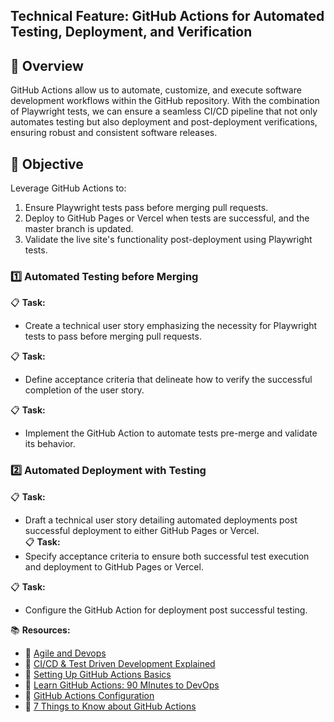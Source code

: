 ## **Technical Feature: GitHub Actions for Automated Testing, Deployment, and Verification**

## 📌 **Overview**

GitHub Actions allow us to automate, customize, and execute software development workflows within the GitHub repository. With the combination of Playwright tests, we can ensure a seamless CI/CD pipeline that not only automates testing but also deployment and post-deployment verifications, ensuring robust and consistent software releases.

## 🎯 **Objective**

Leverage GitHub Actions to:

1. Ensure Playwright tests pass before merging pull requests.
2. Deploy to GitHub Pages or Vercel when tests are successful, and the master branch is updated.
3. Validate the live site's functionality post-deployment using Playwright tests.

### 1️⃣ **Automated Testing before Merging**

📋 **Task:**
   - Create a technical user story emphasizing the necessity for Playwright tests to pass before merging pull requests.

📋 **Task:**
   - Define acceptance criteria that delineate how to verify the successful completion of the user story.

📋 **Task:**
   - Implement the GitHub Action to automate tests pre-merge and validate its behavior.

### 2️⃣ **Automated Deployment with Testing**

📋 **Task:**
   - Draft a technical user story detailing automated deployments post successful deployment to either GitHub Pages or Vercel.  
📋 **Task:**
   - Specify acceptance criteria to ensure both successful test execution and deployment to GitHub Pages or Vercel.

📋 **Task:**
   - Configure the GitHub Action for deployment post successful testing.

📚 **Resources:**

- 🎥 [Agile and Devops](https://www.youtube.com/watch?v=kBKuXEBP7ho)
- 🎥 [CI/CD & Test Driven Development Explained](https://www.youtube.com/watch?v=llaUBH5oayw)
- 🎥 [Setting Up GitHub Actions Basics](https://www.youtube.com/watch?v=mFFXuXjVgkU&t=67s)
- 🎥 [Learn GitHub Actions: 90 MInutes to DevOps](https://www.youtube.com/watch?v=TLB5MY9BBa4)
- 📖 [GitHub Actions Configuration](https://playwright.dev/docs/test-configuration)
- 📖 [7 Things to Know about GitHub Actions](https://yonatankra.com/7-github-actions-tricks-i-wish-i-knew-before-i-started/)
